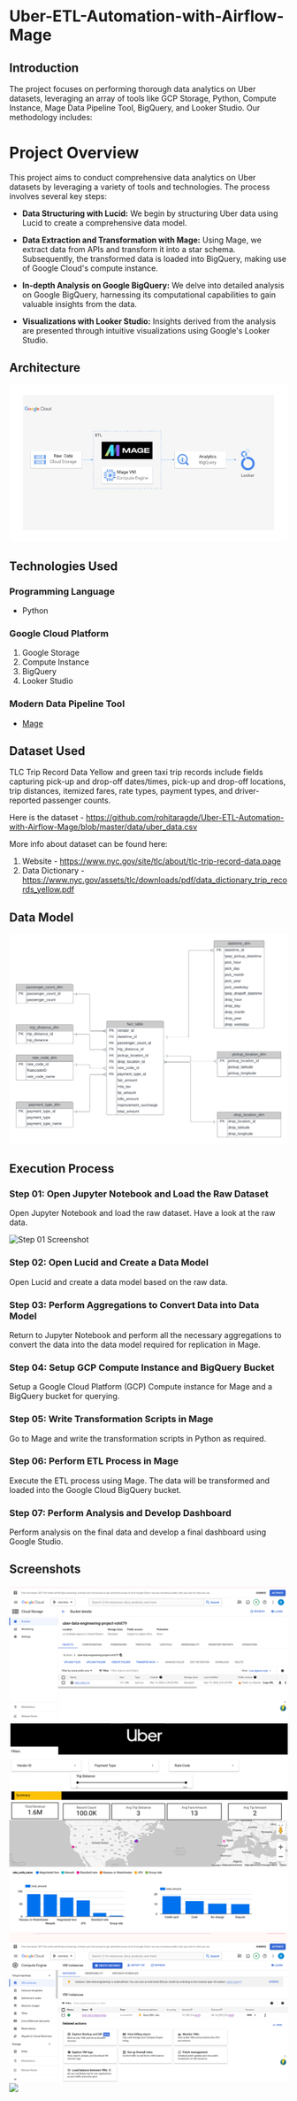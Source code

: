# Uber-ETL-Automation-with-Airflow-Mage

## Introduction
The project focuses on performing thorough data analytics on Uber datasets, leveraging an array of tools like GCP Storage, Python, Compute Instance, Mage Data Pipeline Tool, BigQuery, and Looker Studio. Our methodology includes:

# Project Overview

This project aims to conduct comprehensive data analytics on Uber datasets by leveraging a variety of tools and technologies. The process involves several key steps:

- **Data Structuring with Lucid:** We begin by structuring Uber data using Lucid to create a comprehensive data model.

- **Data Extraction and Transformation with Mage:** Using Mage, we extract data from APIs and transform it into a star schema. Subsequently, the transformed data is loaded into BigQuery, making use of Google Cloud's compute instance.

- **In-depth Analysis on Google BigQuery:** We delve into detailed analysis on Google BigQuery, harnessing its computational capabilities to gain valuable insights from the data.

- **Visualizations with Looker Studio:** Insights derived from the analysis are presented through intuitive visualizations using Google's Looker Studio.


## Architecture 
<img src="images/architecture.jpg">

## Technologies Used

### Programming Language
- Python

### Google Cloud Platform
1. Google Storage
2. Compute Instance 
3. BigQuery
4. Looker Studio

### Modern Data Pipeline Tool
- [Mage](https://www.mage.ai/)


## Dataset Used
TLC Trip Record Data
Yellow and green taxi trip records include fields capturing pick-up and drop-off dates/times, pick-up and drop-off locations, trip distances, itemized fares, rate types, payment types, and driver-reported passenger counts. 

Here is the dataset - https://github.com/rohitaragde/Uber-ETL-Automation-with-Airflow-Mage/blob/master/data/uber_data.csv

More info about dataset can be found here:
1. Website - https://www.nyc.gov/site/tlc/about/tlc-trip-record-data.page
2. Data Dictionary - https://www.nyc.gov/assets/tlc/downloads/pdf/data_dictionary_trip_records_yellow.pdf

## Data Model
<img src="images/data_model.png">

## Execution Process

### Step 01: Open Jupyter Notebook and Load the Raw Dataset

Open Jupyter Notebook and load the raw dataset. Have a look at the raw data.

![Step 01 Screenshot](path/to/step01_screenshot.png)

### Step 02: Open Lucid and Create a Data Model

Open Lucid and create a data model based on the raw data.

### Step 03: Perform Aggregations to Convert Data into Data Model

Return to Jupyter Notebook and perform all the necessary aggregations to convert the data into the data model required for replication in Mage.

### Step 04: Setup GCP Compute Instance and BigQuery Bucket

Setup a Google Cloud Platform (GCP) Compute instance for Mage and a BigQuery bucket for querying.

### Step 05: Write Transformation Scripts in Mage

Go to Mage and write the transformation scripts in Python as required.

### Step 06: Perform ETL Process in Mage

Execute the ETL process using Mage. The data will be transformed and loaded into the Google Cloud BigQuery bucket.

### Step 07: Perform Analysis and Develop Dashboard

Perform analysis on the final data and develop a final dashboard using Google Studio.


## Screenshots
<img src="images/gcp_bucket.png">
<img src="images/Uber_Dashboard.jpg">
<img src="images/cloud_vm_instance.png">
<img src="images/bigquery.png">
